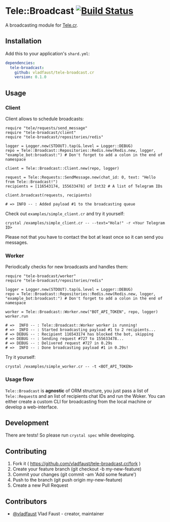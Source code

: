 # Tele::Broadcast [![Build Status](https://travis-ci.org/vladfaust/tele-broadcast.cr.svg?branch=master)](https://travis-ci.org/vladfaust/tele-broadcast.cr)

A broadcasting module for [Tele.cr](https://github.com/vladfaust/tele.cr).

## Installation

Add this to your application's `shard.yml`:

```yaml
dependencies:
  tele-broadcast:
    github: vladfaust/tele-broadcast.cr
    version: 0.1.0
```

## Usage

### Client

Client allows to schedule broadcasts:

```crystal
require "tele/requests/send_message"
require "tele-broadcast/client"
require "tele-broadcast/repositories/redis"

logger = Logger.new(STDOUT).tap(&.level = Logger::DEBUG)
repo = Tele::Broadcast::Repositories::Redis.new(Redis.new, logger, "example_bot:broadcast:") # Don't forget to add a colon in the end of namespace

client = Tele::Broadcast::Client.new(repo, logger)

request = Tele::Requests::SendMessage.new(chat_id: 0, text: "Hello from Tele::Broadcast!")
recipients = [116543174, 155633478] of Int32 # A list of Telegram IDs

client.broadcast(requests, recipients)

# => INFO -- : Added payload #1 to the broadcasting queue
```

Check out `examples/simple_client.cr` and try it yourself:

```shell
crystal /examples/simple_client.cr -- --text="Hola!" -r <Your Telegram ID>
```

Please not that you have to contact the bot at least once so it can send you messages.

### Worker

Periodically checks for new broadcasts and handles them:

```crystal
require "tele-broadcast/worker"
require "tele-broadcast/repositories/redis"

logger = Logger.new(STDOUT).tap(&.level = Logger::DEBUG)
repo = Tele::Broadcast::Repositories::Redis.new(Redis.new, logger, "example_bot:broadcast:") # Don't forget to add a colon in the end of namespace

worker = Tele::Broadcast::Worker.new("BOT_API_TOKEN", repo, logger)
worker.run

# =>  INFO -- : Tele::Broadcast::Worker worker is running!
# =>  INFO -- : Started broadcasting payload #1 to 2 recipients...
# => DEBUG -- : Recipient 116543174 has blocked the bot, skipping
# => DEBUG -- : Sending request #727 to 155633478...
# => DEBUG -- : Delivered request #727 in 0.29s
# =>  INFO -- : Done broadcasting payload #1 in 0.29s!
```

Try it yourself:

```shell
crystal /examples/simple_worker.cr -- -t <BOT_API_TOKEN>
```

### Usage flow

`Tele::Broadcast` is **agnostic** of ORM structure, you just pass a list of `Tele::Request`s and an list of recipients chat IDs and run the Woker. You can either create a custom CLI for broadcasting from the local machine or develop a web-interface.

## Development

There are tests! So please run `crystal spec` while developing.

## Contributing

1. Fork it ( https://github.com/vladfaust/tele-broadcast.cr/fork )
2. Create your feature branch (git checkout -b my-new-feature)
3. Commit your changes (git commit -am 'Add some feature')
4. Push to the branch (git push origin my-new-feature)
5. Create a new Pull Request

## Contributors

- [@vladfaust](https://github.com/vladfaust) Vlad Faust - creator, maintainer
